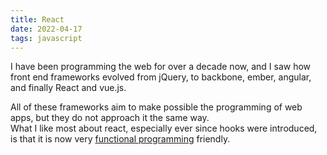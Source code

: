 ```yaml
---
title: React
date: 2022-04-17
tags: javascript
---
```


I have been programming the web for over a decade now, and I saw how front end frameworks evolved from jQuery, to backbone, ember, angular, and finally React and vue.js.

All of these frameworks aim to make possible the programming of web apps, but they do not approach it the same way.\
What I like most about react, especially ever since hooks were introduced, is that it is now very [functional programming](g0b4j0ek) friendly.
